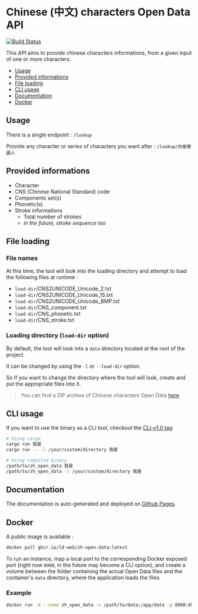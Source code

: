 # Chinese (中文) characters Open Data API

[![Build Status](https://app.travis-ci.com/ld-web/zh-open-data.svg?branch=master)](https://app.travis-ci.com/ld-web/zh-open-data)

This API aims to provide chinese characters informations, from a given input of one or more characters.

- [Usage](#usage)
- [Provided informations](#provided-informations)
- [File loading](#file-loading)
- [CLI usage](#cli-usage)
- [Documentation](#documentation)
- [Docker](#docker)

## Usage

There is a single endpoint : `/lookup`

Provide any character or series of characters you want after : `/lookup/你是哪國人`

## Provided informations

- Character
- CNS (Chinese National Standard) code
- Components set(s)
- Phonetic(s)
- Stroke informations
  - Total number of strokes
  - _in the future, stroke sequence too_

## File loading

### File names

At this time, the tool will look into the loading directory and attempt to load the following files at runtime :

- `load-dir`/CNS2UNICODE_Unicode_2.txt
- `load-dir`/CNS2UNICODE_Unicode_15.txt
- `load-dir`/CNS2UNICODE_Unicode_BMP.txt
- `load-dir`/CNS_component.txt
- `load-dir`/CNS_phonetic.txt
- `load-dir`/CNS_stroke.txt

### Loading directory (`load-dir` option)

By default, the tool will look into a `data` directory located at the root of the project.

It can be changed by using the `-l` or `--load-dir` option.

So if you want to change the directory where the tool will look, create and put the appropriate files into it.

> You can find a ZIP archive of Chinese characters Open Data [here](https://data.gov.tw/dataset/5961)

## CLI usage

If you want to use the binary as a CLI tool, checkout the [CLI-v1.0 tag](https://github.com/ld-web/zh-open-data/tree/cli-v1.0).

```bash
# Using cargo
cargo run 我是
cargo run -- -l /your/custom/directory 我是

# Using compiled binary
/path/to/zh_open_data 我是
/path/to/zh_open_data -l /your/custom/directory 我是

```

## Documentation

The documentation is auto-generated and deployed on [Github Pages](https://ld-web.github.io/zh-open-data/).

## Docker

A public image is available :

```sh
docker pull ghcr.io/ld-web/zh-open-data:latest
```

To run an instance, map a local port to the corresponding Docker exposed port (right now `8900`, in the future may become a CLI option), and create a volume between the folder containing the actual Open Data files and the container's `data` directory, where the application loads the files.

### Example

```sh
docker run -d --name zh_open_data -v /path/to/data:/app/data -p 8900:8900 ghcr.io/ld-web/zh-open-data
```

